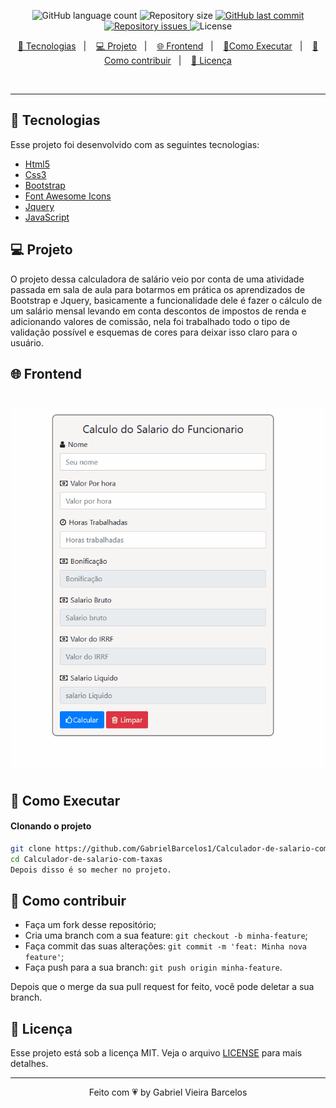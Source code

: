 
<p align="center">
  <img alt="GitHub language count" src="https://img.shields.io/github/languages/count/GabrielBarcelos1/Calculador-de-salario-com-taxas">

  <img alt="Repository size" src="https://img.shields.io/github/repo-size/GabrielBarcelos1/Calculador-de-salario-com-taxas">
  
  <a href="https://github.com/GabrielBarcelos1/Calculador-de-salario-com-taxas/commits/master">
    <img alt="GitHub last commit" src="https://img.shields.io/github/last-commit/GabrielBarcelos1/Calculador-de-salario-com-taxas">
  </a>

  <a href="https://github.com/GabrielBarcelos1/Calculador-de-salario-com-taxas/issues">
    <img alt="Repository issues" src="https://img.shields.io/github/issues/GabrielBarcelos1/Calculador-de-salario-com-taxas">
  </a>

  <img alt="License" src="https://img.shields.io/badge/license-MIT-brightgreen">
</p>

<p align="center">
  <a href="#-tecnologias">🚀 Tecnologias</a>&nbsp;&nbsp;&nbsp;|&nbsp;&nbsp;&nbsp;
  <a href="#-projeto">💻 Projeto</a>&nbsp;&nbsp;&nbsp;|&nbsp;&nbsp;&nbsp;
  <a href="#-frontend">🌐 Frontend</a>&nbsp;&nbsp;&nbsp;|&nbsp;&nbsp;&nbsp;
  <a href="#-como-executar">🔖Como Executar</a>&nbsp;&nbsp;&nbsp;|&nbsp;&nbsp;&nbsp;
  <a href="#-como-contribuir">🤔 Como contribuir</a>&nbsp;&nbsp;&nbsp;|&nbsp;&nbsp;&nbsp;
  <a href="#-licença">🧾 Licença</a>
</p>

<br>

<!-- <p align="center">
  <img alt="Semana OmniStack" src=".github/devradar.png" width="100%">
</p> -->

---

## 🚀 Tecnologias

Esse projeto foi desenvolvido com as seguintes tecnologias:

- [Html5]()
- [Css3]()
- [Bootstrap](https://getbootstrap.com/)
- [Font Awesome Icons](https://fontawesome.com/v4.7.0/)
- [Jquery](https://jquery.com/)
- [JavaScript](https://www.javascript.com/)

## 💻 Projeto
O projeto dessa calculadora de salário veio por conta de uma atividade passada em sala de aula para botarmos em prática os aprendizados de Bootstrap e Jquery, basicamente a funcionalidade dele é fazer o cálculo de um salário mensal levando em conta descontos de impostos de renda e adicionando valores de comissão, nela foi trabalhado todo o tipo de validação possível e esquemas de cores para deixar isso claro para o usuário.


## 🌐 Frontend
<h1 align="center">
    <img  src="https://github.com/GabrielBarcelos1/Calculador-de-salario-com-taxas/blob/master/CalculoSalario.gif" />
</h1>

    
## 🔖 Como Executar

#### Clonando o projeto
```sh
git clone https://github.com/GabrielBarcelos1/Calculador-de-salario-com-taxas.git
cd Calculador-de-salario-com-taxas
Depois disso é so mecher no projeto.
```


## 🤔 Como contribuir

- Faça um fork desse repositório;
- Cria uma branch com a sua feature: `git checkout -b minha-feature`;
- Faça commit das suas alterações: `git commit -m 'feat: Minha nova feature'`;
- Faça push para a sua branch: `git push origin minha-feature`.

Depois que o merge da sua pull request for feito, você pode deletar a sua branch.


## 🧾 Licença

Esse projeto está sob a licença MIT. Veja o arquivo [LICENSE](LICENSE.md) para mais detalhes.

---

<p align="center">Feito com 💗 by Gabriel Vieira Barcelos</p>

